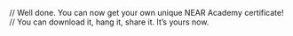 // Well done. You can now get your own unique NEAR Academy certificate! 
// You can download it, hang it, share it. It’s yours now.